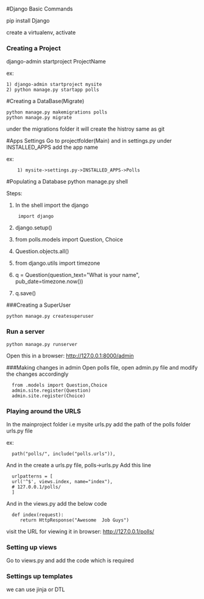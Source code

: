 #Django Basic Commands

pip install Django

create a virtualenv, activate

### Creating a Project
django-admin startproject ProjectName

ex:
    
    1) django-admin startproject mysite
    2) python manage.py startapp polls

#Creating a DataBase(Migrate)

    python manage.py makemigrations polls
    python manage.py migrate

under the migrations folder it will create the histroy same as git

#Apps Settings
Go to projectfolder(Main) and in settings.py under INSTALLED_APPS add the app name

ex: 

        1) mysite->settings.py->INSTALLED_APPS->Polls

#Populating a Database
    python manage.py shell

Steps:

1) In the shell import the django 
        
        import django
2) django.setup()
3) from polls.models import Question, Choice
4) Question.objects.all()
5) from django.utils import timezone
6) q = Question(question_text="What is your name", pub_date=timezone.now())
7) q.save()

###Creating a SuperUser

    python manage.py createsuperuser

### Run a server
    
    python manage.py runserver
Open this in a browser: http://127.0.0.1:8000/admin

###Making changes in admin
Open polls file, open admin.py file and modify the changes accordingly
      
      from .models import Question,Choice
      admin.site.register(Question)
      admin.site.register(Choice)

### Playing around the URLS
In the mainproject folder i.e mysite urls.py add the path of the polls folder urls.py file

ex:

      path("polls/", include("polls.urls")),

And in the create a urls.py file, polls->urls.py
Add this line
   
      urlpatterns = [
      url('^$', views.index, name="index"),
      # 127.0.0.1/polls/
      ]

And in the views.py add the below code

      def index(request):
         return HttpResponse("Awesome  Job Guys")


visit the URL for viewing it in browser: http://127.0.0.1/polls/

### Setting up views
Go to views.py and add the code which is required

### Settings up templates
we can use jinja or DTL

